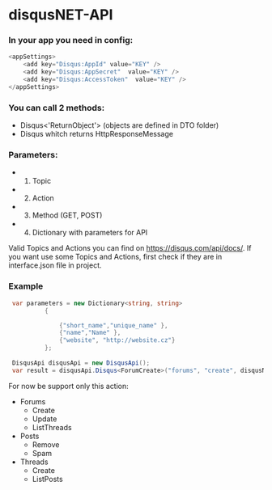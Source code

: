# disqusNET-API

### In your app you need in config:
```cs
<appSettings>
    <add key="Disqus:AppId" value="KEY" />
    <add key="Disqus:AppSecret"  value="KEY" />
    <add key="Disqus:AccessToken"  value="KEY" />
</appSettings>
 ```
  

  
### You can call 2 methods:
  - Disqus<'ReturnObject'> (objects are defined in DTO folder)
  - Disqus whitch returns HttpResponseMessage
  
### Parameters:
  - 1) Topic
  - 2) Action
  - 3) Method (GET, POST)
  - 4) Dictionary with parameters for API
  
Valid Topics and Actions you can find on https://disqus.com/api/docs/.
If you want use some Topics and Actions, first check if they are in interface.json file in project.
  

### Example

  ```cs
   var parameters = new Dictionary<string, string>
            {

                {"short_name","unique_name" },
                {"name","Name" },
                {"website", "http://website.cz"}
            };
            
   DisqusApi disqusApi = new DisqusApi();
   var result = disqusApi.Disqus<ForumCreate>("forums", "create", disqusNETAPI.Enums.Method.POST, parameters);
   ```

For now be support only this action:

- Forums
    - Create
    - Update
    - ListThreads
- Posts
    - Remove
    - Spam
- Threads
    - Create
    - ListPosts
